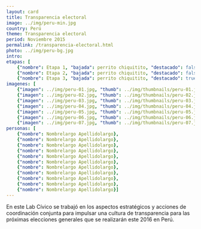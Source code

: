 ```yaml
---
layout: card
title: Transparencia electoral
image: ../img/peru-min.jpg
country: Perú
theme: Transparencia electoral
period: Noviembre 2015
permalink: /transparencia-electoral.html
photo: ../img/peru-bg.jpg
intro: 
etapas: [
	{"nombre": Etapa 1, "bajada": perrito chiquitito, "destacado": false}, 
	{"nombre": Etapa 2, "bajada": perrito chiquitito, "destacado": false},
	{"nombre": Etapa 3, "bajada": perrito chiquitito, "destacado": true}] 
imagenes: [
	{"imagen": ../img/peru-01.jpg, "thumb": ../img/thumbnails/peru-01.jpg}, 
	{"imagen": ../img/peru-02.jpg, "thumb": ../img/thumbnails/peru-02.jpg}, 
	{"imagen": ../img/peru-03.jpg, "thumb": ../img/thumbnails/peru-03.jpg}, 
	{"imagen": ../img/peru-04.jpg, "thumb": ../img/thumbnails/peru-04.jpg}, 
	{"imagen": ../img/peru-05.jpg, "thumb": ../img/thumbnails/peru-05.jpg}, 
	{"imagen": ../img/peru-06.jpg, "thumb": ../img/thumbnails/peru-06.jpg}, 
	{"imagen": ../img/peru-07.jpg, "thumb": ../img/thumbnails/peru-07.jpg}]
personas: [
	{"nombre": Nombrelargo Apellidolargo},
	{"nombre": Nombrelargo Apellidolargo},
	{"nombre": Nombrelargo Apellidolargo},
	{"nombre": Nombrelargo Apellidolargo},
	{"nombre": Nombrelargo Apellidolargo},
	{"nombre": Nombrelargo Apellidolargo},
	{"nombre": Nombrelargo Apellidolargo},
	{"nombre": Nombrelargo Apellidolargo},
	{"nombre": Nombrelargo Apellidolargo},
	{"nombre": Nombrelargo Apellidolargo},
	{"nombre": Nombrelargo Apellidolargo}]
---
```


En este Lab Cívico se trabajó en los aspectos estratégicos y acciones de coordinación conjunta para impulsar una cultura de transparencia para las próximas elecciones generales que se realizarán este 2016 en Perú.